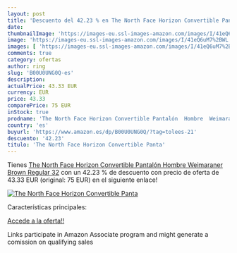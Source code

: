 ```yaml
---
layout: post
title: 'Descuento del 42.23 % en The North Face Horizon Convertible Panta'
date: 
thumbnailImage: 'https://images-eu.ssl-images-amazon.com/images/I/41eQ6uM7%2BWL._SL200_.jpg'
image: 'https://images-eu.ssl-images-amazon.com/images/I/41eQ6uM7%2BWL._SL200_.jpg'
images: [ 'https://images-eu.ssl-images-amazon.com/images/I/41eQ6uM7%2BWL._SL200_.jpg' ]
comments: true
category: ofertas
author: ring
slug: 'B00U0UNG0Q-es'
description:
actualPrice: 43.33 EUR
currency: EUR
price: 43.33
comparePrice: 75 EUR
inStock: true
prodname: 'The North Face Horizon Convertible Pantalón  Hombre  Weimaraner Brown  Regular 32'
country: 'es'
buyurl: 'https://www.amazon.es/dp/B00U0UNG0Q/?tag=tolees-21'
descuento: '42.23'
titulo: 'The North Face Horizon Convertible Panta'
---
```


Tienes [The North Face Horizon Convertible Pantalón  Hombre  Weimaraner Brown  Regular 32](https://www.amazon.es/dp/B00U0UNG0Q/?tag=tolees-21) con un 42.23 % de descuento con precio de oferta de 43.33 EUR (original: 75 EUR) en el siguiente enlace!

[![The North Face Horizon Convertible Panta](https://images-eu.ssl-images-amazon.com/images/I/41eQ6uM7%2BWL._SL200_.jpg)](https://www.amazon.es/dp/B00U0UNG0Q/?tag=tolees-21)

Características principales:


[Accede a la oferta!!](https://www.amazon.es/dp/B00U0UNG0Q/?tag=tolees-21)

Links participate in Amazon Associate program and might generate a comission on qualifying sales


